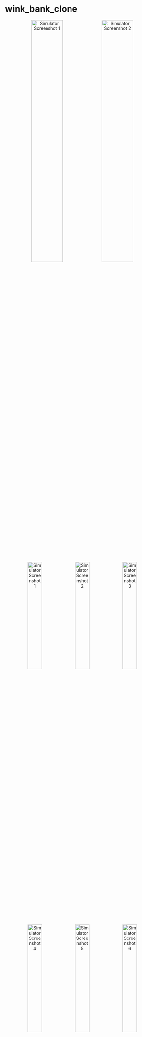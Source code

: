 # wink_bank_clone

<p align="center">
  <img src="https://github.com/Smey09/Wing_Bank_app_clone_flutter/assets/149933218/6578a491-964e-4f05-a426-578039e6b831" alt="Simulator Screenshot 1" width="45%" />
  <img src="https://github.com/Smey09/Wing_Bank_app_clone_flutter/assets/149933218/2f290498-f2b3-465b-b33c-13151d91edd0" alt="Simulator Screenshot 2" width="45%" />
</p>
<p align="center">
  <img src="https://github.com/Smey09/Wing_Bank_app_clone_flutter/assets/149933218/0e51b9ff-e778-40bd-8e9f-96acc26584a9" alt="Simulator Screenshot 1" width="30%" />
  <img src="https://github.com/Smey09/Wing_Bank_app_clone_flutter/assets/149933218/9d98d5cb-0c45-4884-8e6b-e7cdba5a6045" alt="Simulator Screenshot 2" width="30%" />
  <img src="https://github.com/Smey09/Wing_Bank_app_clone_flutter/assets/149933218/fac74a5b-56f6-4fe6-ba9b-fd6364833bdc" alt="Simulator Screenshot 3" width="30%" />
</p>
<p align="center">
  <img src="https://github.com/Smey09/Wing_Bank_app_clone_flutter/assets/149933218/3b9235a1-6248-48dc-ac83-7fb3baf95929" alt="Simulator Screenshot 4" width="30%" />
  <img src="https://github.com/Smey09/Wing_Bank_app_clone_flutter/assets/149933218/c376a12c-5097-4a0c-9aaf-62800c68df37" alt="Simulator Screenshot 5" width="30%" />
  <img src="https://github.com/Smey09/Wing_Bank_app_clone_flutter/assets/149933218/e9532374-1a79-472e-a515-9c70d5546bf4" alt="Simulator Screenshot 6" width="30%" />
</p>






